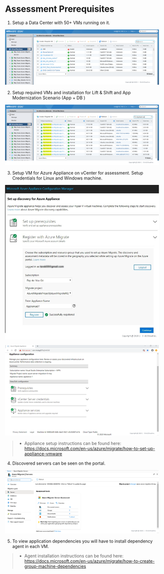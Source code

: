 # Assessment Prerequisites

1. <p>Setup a Data Center with 50+ VMs running on it.

<kbd>
  <img src="https://github.com/Click2Cloud/Azure-Migrate/blob/master/images/prerequisites/prereq1.PNG?raw=true">
</kbd></p>

2. <p>Setup required VMs and installation for Lift & Shift and App Modernization Scenario (App + DB )

<kbd>
  <img src="https://github.com/Click2Cloud/Azure-Migrate/blob/master/images/prerequisites/prereq2.PNG?raw=true">
</kbd></p>

3. <p>Setup VM for Azure Appliance on vCenter for assessment. Setup Credentials for Linux and Windows machine.

<kbd>
  <img src="https://github.com/Click2Cloud/Azure-Migrate/blob/master/images/prerequisites/Register-with-Azure-Migrate.jpg?raw=true">
</kbd></p>

<p><kbd>
  <img src="https://github.com/Click2Cloud/Azure-Migrate/blob/master/images/prerequisites/prereq3.PNG?raw=true">
</kbd></p>

>- Appliance setup instructions can be found here: https://docs.microsoft.com/en-us/azure/migrate/how-to-set-up-appliance-vmware

4. <p>Discovered servers can be seen on the portal.

<kbd>
  <img src="https://github.com/Click2Cloud/Azure-Migrate/blob/master/images/tailwind-traders/srver-assessment1.PNG?raw=true">
</kbd></p>

5. To view application dependencies you will have to install dependency agent in each VM.
>- Agent installation instructions can be found here: https://docs.microsoft.com/en-us/azure/migrate/how-to-create-group-machine-dependencies
